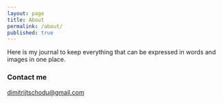 ```yaml
---
layout: page
title: About
permalink: /about/
published: true
---
```


Here is my journal to keep everything that can be expressed in words and images in one place.

### Contact me

[dimitrijtschodu@gmail.com](mailto:dimitrijtschodu@gmail.com)
